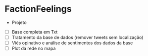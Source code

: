 # FactionFeelings

* Projeto
- [ ] Base completa em Txt
- [ ] Tratamento da base de dados (remover tweets sem localização)
- [ ] Viés opinativo e análise de sentimentos dos dados da base
- [ ] Plot da rede no mapa
